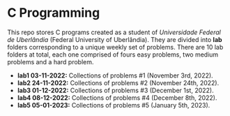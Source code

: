 # C Programming

This repo stores C programs created as a student of _Universidade Federal de Uberlândia_ (Federal University of Uberlândia). They are divided into **lab** folders corresponding to a unique weekly set of problems. There are 10 lab folders at total, each one comprised of fours easy problems, two medium problems and a hard problem.

- **lab1 03-11-2022:** Collections of problems #1 (November 3rd, 2022).
- **lab2 24-11-2022:** Collections of problems #2 (November 24th, 2022).
- **lab3 01-12-2022:** Collections of problems #3 (December 1st, 2022).
- **lab4 08-12-2022:** Collections of problems #4 (December 8th, 2022).
- **lab5 05-01-2023:** Collections of problems #5 (January 5th, 2023).
